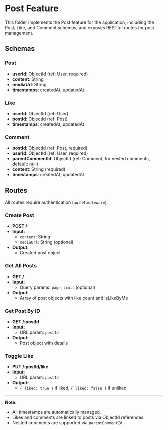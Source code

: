 # Post Feature

This folder implements the Post feature for the application, including the Post, Like, and Comment schemas, and exposes RESTful routes for post management.

## Schemas

### Post
- **userId**: ObjectId (ref: User, required)
- **content**: String
- **mediaUrl**: String
- **timestamps**: createdAt, updatedAt

### Like
- **userId**: ObjectId (ref: User)
- **postId**: ObjectId (ref: Post)
- **timestamps**: createdAt, updatedAt

### Comment
- **postId**: ObjectId (ref: Post, required)
- **userId**: ObjectId (ref: User, required)
- **parentCommentId**: ObjectId (ref: Comment, for nested comments, default: null)
- **content**: String (required)
- **timestamps**: createdAt, updatedAt

## Routes

All routes require authentication (`authMiddleware`).

### Create Post
- **POST /**
- **Input:**
  - `content`: String
  - `mediaUrl`: String (optional)
- **Output:**
  - Created post object

### Get All Posts
- **GET /**
- **Input:**
  - Query params: `page`, `limit` (optional)
- **Output:**
  - Array of post objects with like count and isLikeByMe

### Get Post By ID
- **GET /:postId**
- **Input:**
  - URL param: `postId`
- **Output:**
  - Post object with details

### Toggle Like
- **PUT /:postId/like**
- **Input:**
  - URL param: `postId`
- **Output:**
  - `{ liked: true }` if liked, `{ liked: false }` if unliked

---

**Note:**
- All timestamps are automatically managed.
- Likes and comments are linked to posts via ObjectId references.
- Nested comments are supported via `parentCommentId`.
